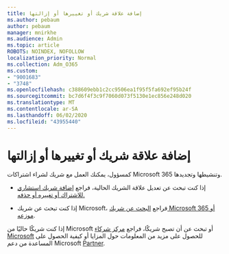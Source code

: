 ```yaml
---
title: إضافة علاقة شريك أو تغييرها أو إزالتها
ms.author: pebaum
author: pebaum
manager: mnirkhe
ms.audience: Admin
ms.topic: article
ROBOTS: NOINDEX, NOFOLLOW
localization_priority: Normal
ms.collection: Adm_O365
ms.custom:
- "9001683"
- "3748"
ms.openlocfilehash: c388609ebb1c2cc9506ea1f95f5fa692ef95b24f
ms.sourcegitcommit: bc7d6f4f3c9f7060d073f5130e1ec856e248d020
ms.translationtype: MT
ms.contentlocale: ar-SA
ms.lasthandoff: 06/02/2020
ms.locfileid: "43955440"
---
```

# <a name="add-change-or-remove-a-partner-relationship"></a>إضافة علاقة شريك أو تغييرها أو إزالتها

كمسؤول، يمكنك العمل مع شريك لشراء اشتراكات Microsoft 365 وتنشيطها وتجديدها. 

- إذا كنت تبحث عن تعديل علاقة الشريك الحالية، فراجع [إضافة شريك استشاري للاشتراك أو تغييره أو حذفه.](https://docs.microsoft.com/microsoft-365/admin/misc/add-partner?view=o365-worldwide)

- إذا كنت تبحث عن شريك Microsoft، فراجع [البحث عن شريك Microsoft 365 أو موزعه](https://docs.microsoft.com/microsoft-365/admin/manage/find-your-partner-or-reseller?view=o365-worldwide).

إذا كنت شريكًا حاليًا من Microsoft أو تبحث عن أن تصبح شريكًا، فراجع [مركز شركاء Microsoft](https://support.microsoft.com/help/4499930/partner-center-overview) للحصول على مزيد من المعلومات حول المزايا أو كيفية الحصول على المساعدة من دعم Microsoft [Partner](https://aka.ms/partnersupport).
